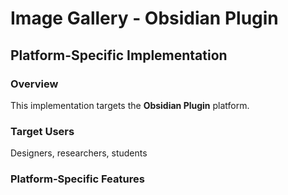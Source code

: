 # Image Gallery - Obsidian Plugin

## Platform-Specific Implementation

### Overview
This implementation targets the **Obsidian Plugin** platform.

### Target Users
Designers, researchers, students

### Platform-Specific Features
